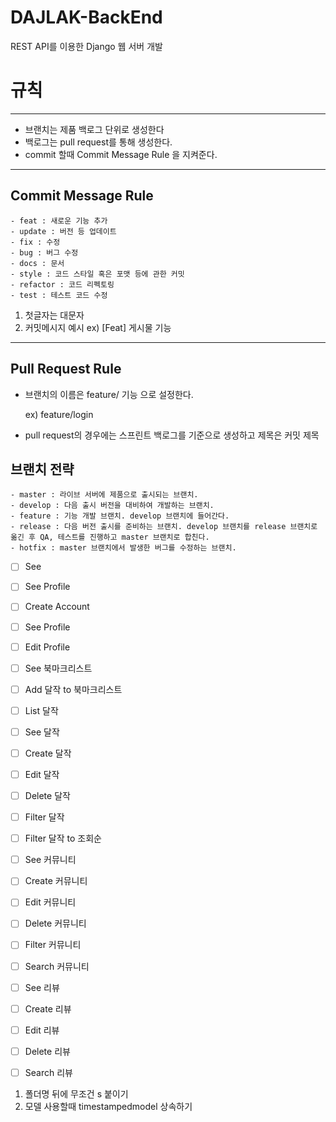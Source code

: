 # DAJLAK-BackEnd

REST API를 이용한 Django 웹 서버 개발

# 규칙

---

- 브랜치는 제품 백로그 단위로 생성한다
- 백로그는 pull request를 통해 생성한다.
- commit 할때 Commit Message Rule 을 지켜준다.

---

## Commit Message Rule

```
- feat : 새로운 기능 추가
- update : 버전 등 업데이트
- fix : 수정
- bug : 버그 수정
- docs : 문서
- style : 코드 스타일 혹은 포맷 등에 관한 커밋
- refactor : 코드 리펙토링
- test : 테스트 코드 수정
```

1. 첫글자는 대문자
2. 커밋메시지 예시
   ex) [Feat] 게시물 기능

---

## Pull Request Rule

- 브랜치의 이름은 feature/ 기능 으로 설정한다.

  ex) feature/login

- pull request의 경우에는 스프린트 백로그를 기준으로 생성하고 제목은 커밋 제목

## 브랜치 전략

```
- master : 라이브 서버에 제품으로 출시되는 브랜치.
- develop : 다음 출시 버전을 대비하여 개발하는 브랜치.
- feature : 기능 개발 브랜치. develop 브랜치에 들어간다.
- release : 다음 버전 출시를 준비하는 브랜치. develop 브랜치를 release 브랜치로 옮긴 후 QA, 테스트를 진행하고 master 브랜치로 합친다.
- hotfix : master 브랜치에서 발생한 버그를 수정하는 브랜치.
```

- [ ] See
- [ ] See Profile
- [ ] Create Account
- [ ] See Profile
- [ ] Edit Profile

- [ ] See 북마크리스트
- [ ] Add 달작 to 북마크리스트

- [ ] List 달작
- [ ] See 달작
- [ ] Create 달작
- [ ] Edit 달작
- [ ] Delete 달작
- [ ] Filter 달작
- [ ] Filter 달작 to 조회순

- [ ] See 커뮤니티
- [ ] Create 커뮤니티
- [ ] Edit 커뮤니티
- [ ] Delete 커뮤니티
- [ ] Filter 커뮤니티
- [ ] Search 커뮤니티

- [ ] See 리뷰
- [ ] Create 리뷰
- [ ] Edit 리뷰
- [ ] Delete 리뷰
- [ ] Search 리뷰

1. 폴더명 뒤에 무조건 s 붙이기
2. 모델 사용할때 timestampedmodel 상속하기
